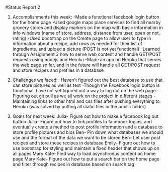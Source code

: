 #Status Report 2


1. Accomplishments this week:
-Made a functional facebook login button for the home page
-Used google maps place services to find all nearby grocery stores and display markers on the map with basic information in info windows (name of store, address, distance from user, open or not, rating)
-Used bootstrap on the Create page to allow user to type in information about a recipe, add rows as needed for their list of ingredients, and upload a picture (POST is not yet functional)
-Learned through Assignment 3 how to serve web content and handle GET/POST requests using nodejs and Heroku
-Made an app on Heroku that serves the web page so far, and in the future will handle all GET/POST request and store recipes and profiles in a database

2. Challenges we faced:
-Haven't figured out the best database to use that can store pictures as well as text
-Though the Facebook login button is functional, have not yet figured out a way to log out on the web page
-Figuring out git pull as we all work on the project in different stages
-Maintaining links to other html and css files after pushing everything to Heroku (was solved by putting all static files in the public folder)

3. Goals for next week:
Julia- Figure out how to make a facebook log out button
Julia- Figure out how to link profiles to facebook logins, and eventually create a method to post profile information and a database to store profile pictures and bios
Ben- Pin down what databases we should use and the format of the data we want to be stored
Ben- Let user post recipes and store these recipes in database
Emily- Figure out how to use bootstrap for styling and maintain a fixed header that shows up on all pages
Mary Kate- Find way to load asynchronus content on home page
Mary Kate- Figure out how to put a search bar on the home page and filter through recipes in database based on search tag
